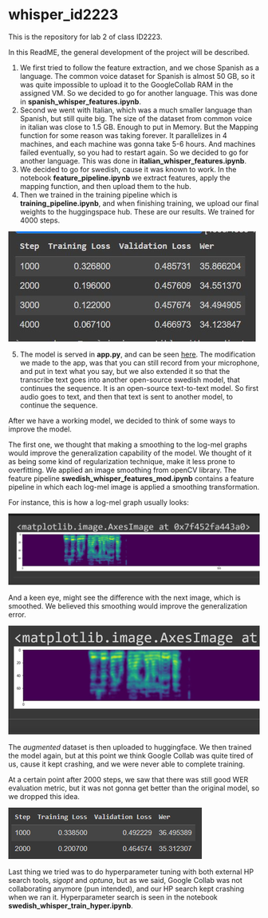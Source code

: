 # whisper_id2223

This is the repository for lab 2 of class ID2223.

In this ReadME, the general development of the project will be described. 

1. We first tried to follow the feature extraction, and we chose Spanish as a language. The common voice dataset for Spanish is almost 50 GB, so it was quite impossible to upload it to the GoogleCollab RAM in the assigned VM. So we decided to go for another language. This was done in __spanish_whisper_features.ipynb__. 
2. Second we went with Italian, which was a much smaller language than Spanish, but still quite big. The size of the dataset from common voice in italian was close to 1.5 GB. Enough to put in Memory. But the Mapping function for some reason was taking forever. It parallelizes in 4 machines, and each machine was gonna take 5-6 hours. And machines failed eventually, so you had to restart again. So we decided to go for another language. This was done in __italian_whisper_features.ipynb__. 
3. We decided to go for swedish, cause it was known to work. In the notebook __feature_pipeline.ipynb__ we extract features, apply the mapping function, and then upload them to the hub. 
4. Then we trained in the training pipeline which is __training_pipeline.ipynb__, and when finishing training, we upload our final weights to the huggingspace hub. These are our results. We trained for 4000 steps. 

![Train](img/train_.jpg)

5. The model is served in __app.py__, and can be seen [here](https://huggingface.co/spaces/jsra2/swedish_transcribe_whisper). The modification we made to the app, was that you can still record from your microphone, and put in text what you say, but we also extended it so that the transcribe text goes into another open-source swedish model, that continues the sequence. It is an open-source text-to-text model. So first audio goes to text, and then that text is sent to another model, to continue the sequence. 

After we have a working model, we decided to think of some ways to improve the model.

The first one, we thought that making a smoothing to the log-mel graphs would improve the generalization capability of the model. We thought of it as being some kind of regularization technique, make it less prone to overfitting. We applied an image smoothing from openCV library. The feature pipeline __swedish_whisper_features_mod.ipynb__ contains a feature pipeline in which each log-mel image is applied a smoothing transformation.

For instance, this is how a log-mel graph usually looks:

![Log mel](img/log_mel1.jpg)

And a keen eye, might see the difference with the next image, which is smoothed. We believed this smoothing would improve the generalization error. 

![Log mel smoothed](img/log_mel2.jpg)


The *augmented* dataset is then uploaded to huggingface. We then trained the model again, but at this point we think Google Collab was quite tired of us, cause it kept crashing, and we were never able to complete training. 

At a certain point after 2000 steps, we saw that there was still good WER evaluation metric, but it was not gonna get better than the original model, so we dropped this idea. 

![Train Augmented data](img/train_2.jpg)


Last thing we tried was to do hyperparameter tuning with both external HP search tools, *sigopt* and *optuna*, but as we said, Google Collab was not collaborating anymore (pun intended), and our HP search kept crashing when we ran it. Hyperparameter search is seen in the notebook __swedish_whisper_train_hyper.ipynb__. 

